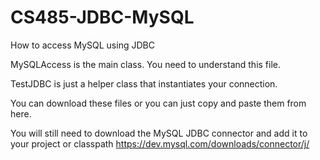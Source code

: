 # CS485-JDBC-MySQL
How to access MySQL using JDBC

MySQLAccess is the main class. You need to understand this file.

TestJDBC is just a helper class that instantiates your connection.

You can download these files or you can just copy and paste them from here.

You will still need to download the MySQL JDBC connector and add it to your project or classpath
https://dev.mysql.com/downloads/connector/j/
